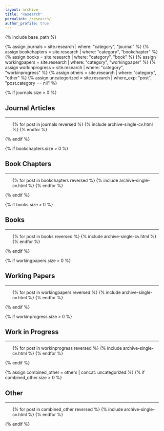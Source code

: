```yaml
---
layout: archive
title: "Research"
permalink: /research/
author_profile: true
---
```


{% include base_path %}

{% assign journals = site.research | where: "category", "journal" %}
{% assign bookchapters = site.research | where: "category", "bookchapter" %}
{% assign books = site.research | where: "category", "book" %}
{% assign workingpapers = site.research | where: "category", "workingpaper" %}
{% assign workinprogress = site.research | where: "category", "workinprogress" %}
{% assign others = site.research | where: "category", "other" %}
{% assign uncategorized = site.research | where_exp: "post", "post.category == nil" %}

{% if journals.size > 0 %}
<h2>Journal Articles</h2>
<hr />
<ul>
  {% for post in journals reversed %}
    {% include archive-single-cv.html %}
  {% endfor %}
</ul>
{% endif %}

{% if bookchapters.size > 0 %}
<h2>Book Chapters</h2>
<hr />
<ul>
  {% for post in bookchapters reversed %}
    {% include archive-single-cv.html %}
  {% endfor %}
</ul>
{% endif %}

{% if books.size > 0 %}
<h2>Books</h2>
<hr />
<ul>
  {% for post in books reversed %}
    {% include archive-single-cv.html %}
  {% endfor %}
</ul>
{% endif %}

{% if workingpapers.size > 0 %}
<h2>Working Papers</h2>
<hr />
<ul>
  {% for post in workingpapers reversed %}
    {% include archive-single-cv.html %}
  {% endfor %}
</ul>
{% endif %}

{% if workinprogress.size > 0 %}
<h2>Work in Progress</h2>
<hr />
<ul>
  {% for post in workinprogress reversed %}
    {% include archive-single-cv.html %}
  {% endfor %}
</ul>
{% endif %}

{% assign combined_other = others | concat: uncategorized %}
{% if combined_other.size > 0 %}
<h2>Other</h2>
<hr />
<ul>
  {% for post in combined_other reversed %}
    {% include archive-single-cv.html %}
  {% endfor %}
</ul>
{% endif %}

